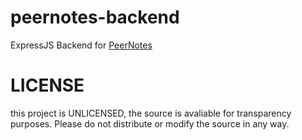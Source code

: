 # peernotes-backend
ExpressJS Backend for [PeerNotes](http://peernotes.net)

# LICENSE
this project is UNLICENSED, the source is avaliable for transparency purposes. Please do not distribute or modify the source in any way.
